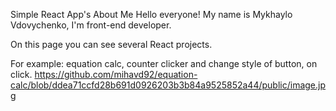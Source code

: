 Simple React App's
About Me
Hello everyone! My name is Mykhaylo Vdovychenko, I'm front-end developer.

On this page you can see several React projects.

For example: equation calc, counter clicker and change style of button, on click.
https://github.com/mihavd92/equation-calc/blob/ddea71ccfd28b691d0926203b3b84a9525852a44/public/image.jpg


